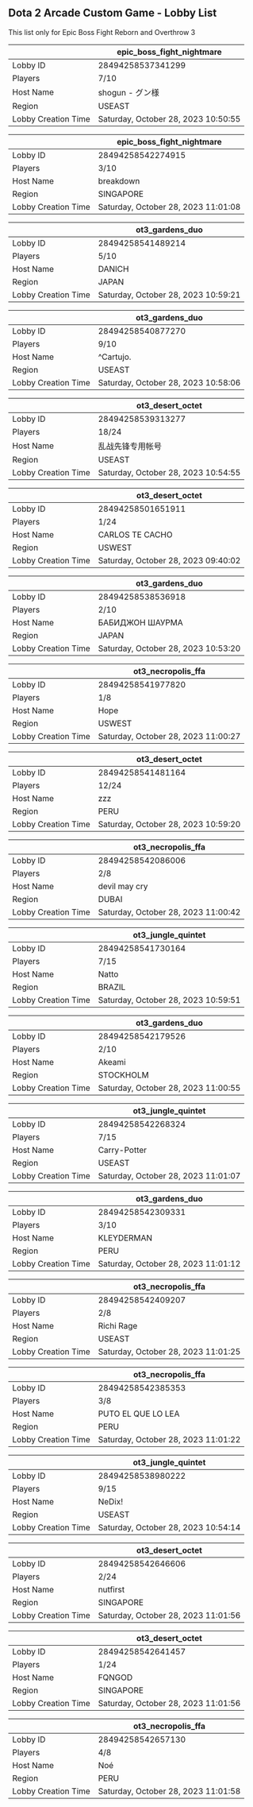 ## Dota 2 Arcade Custom Game - Lobby List

This list only for Epic Boss Fight Reborn and Overthrow 3

|  | epic_boss_fight_nightmare |
| ------ | ------ |
| Lobby ID | 28494258537341299 |
| Players | 7/10 |
| Host Name | shogun - グン様 |
| Region | USEAST |
| Lobby Creation Time | Saturday, October 28, 2023 10:50:55 |


|  | epic_boss_fight_nightmare |
| ------ | ------ |
| Lobby ID | 28494258542274915 |
| Players | 3/10 |
| Host Name | breakdown |
| Region | SINGAPORE |
| Lobby Creation Time | Saturday, October 28, 2023 11:01:08 |


|  | ot3_gardens_duo |
| ------ | ------ |
| Lobby ID | 28494258541489214 |
| Players | 5/10 |
| Host Name | DANICH |
| Region | JAPAN |
| Lobby Creation Time | Saturday, October 28, 2023 10:59:21 |


|  | ot3_gardens_duo |
| ------ | ------ |
| Lobby ID | 28494258540877270 |
| Players | 9/10 |
| Host Name | ^Cartujo. |
| Region | USEAST |
| Lobby Creation Time | Saturday, October 28, 2023 10:58:06 |


|  | ot3_desert_octet |
| ------ | ------ |
| Lobby ID | 28494258539313277 |
| Players | 18/24 |
| Host Name | 乱战先锋专用帐号 |
| Region | USEAST |
| Lobby Creation Time | Saturday, October 28, 2023 10:54:55 |


|  | ot3_desert_octet |
| ------ | ------ |
| Lobby ID | 28494258501651911 |
| Players | 1/24 |
| Host Name | CARLOS TE CACHO |
| Region | USWEST |
| Lobby Creation Time | Saturday, October 28, 2023 09:40:02 |


|  | ot3_gardens_duo |
| ------ | ------ |
| Lobby ID | 28494258538536918 |
| Players | 2/10 |
| Host Name | БАБИДЖОН ШАУРМА |
| Region | JAPAN |
| Lobby Creation Time | Saturday, October 28, 2023 10:53:20 |


|  | ot3_necropolis_ffa |
| ------ | ------ |
| Lobby ID | 28494258541977820 |
| Players | 1/8 |
| Host Name | Hope |
| Region | USWEST |
| Lobby Creation Time | Saturday, October 28, 2023 11:00:27 |


|  | ot3_desert_octet |
| ------ | ------ |
| Lobby ID | 28494258541481164 |
| Players | 12/24 |
| Host Name | zzz |
| Region | PERU |
| Lobby Creation Time | Saturday, October 28, 2023 10:59:20 |


|  | ot3_necropolis_ffa |
| ------ | ------ |
| Lobby ID | 28494258542086006 |
| Players | 2/8 |
| Host Name | devil may cry |
| Region | DUBAI |
| Lobby Creation Time | Saturday, October 28, 2023 11:00:42 |


|  | ot3_jungle_quintet |
| ------ | ------ |
| Lobby ID | 28494258541730164 |
| Players | 7/15 |
| Host Name | Natto |
| Region | BRAZIL |
| Lobby Creation Time | Saturday, October 28, 2023 10:59:51 |


|  | ot3_gardens_duo |
| ------ | ------ |
| Lobby ID | 28494258542179526 |
| Players | 2/10 |
| Host Name | Akeami |
| Region | STOCKHOLM |
| Lobby Creation Time | Saturday, October 28, 2023 11:00:55 |


|  | ot3_jungle_quintet |
| ------ | ------ |
| Lobby ID | 28494258542268324 |
| Players | 7/15 |
| Host Name | Carry-Potter |
| Region | USEAST |
| Lobby Creation Time | Saturday, October 28, 2023 11:01:07 |


|  | ot3_gardens_duo |
| ------ | ------ |
| Lobby ID | 28494258542309331 |
| Players | 3/10 |
| Host Name | KLEYDERMAN |
| Region | PERU |
| Lobby Creation Time | Saturday, October 28, 2023 11:01:12 |


|  | ot3_necropolis_ffa |
| ------ | ------ |
| Lobby ID | 28494258542409207 |
| Players | 2/8 |
| Host Name | Richi Rage |
| Region | USEAST |
| Lobby Creation Time | Saturday, October 28, 2023 11:01:25 |


|  | ot3_necropolis_ffa |
| ------ | ------ |
| Lobby ID | 28494258542385353 |
| Players | 3/8 |
| Host Name | PUTO EL QUE LO LEA |
| Region | PERU |
| Lobby Creation Time | Saturday, October 28, 2023 11:01:22 |


|  | ot3_jungle_quintet |
| ------ | ------ |
| Lobby ID | 28494258538980222 |
| Players | 9/15 |
| Host Name | NeDix! |
| Region | USEAST |
| Lobby Creation Time | Saturday, October 28, 2023 10:54:14 |


|  | ot3_desert_octet |
| ------ | ------ |
| Lobby ID | 28494258542646606 |
| Players | 2/24 |
| Host Name | nutfirst |
| Region | SINGAPORE |
| Lobby Creation Time | Saturday, October 28, 2023 11:01:56 |


|  | ot3_desert_octet |
| ------ | ------ |
| Lobby ID | 28494258542641457 |
| Players | 1/24 |
| Host Name | FQNGOD |
| Region | SINGAPORE |
| Lobby Creation Time | Saturday, October 28, 2023 11:01:56 |


|  | ot3_necropolis_ffa |
| ------ | ------ |
| Lobby ID | 28494258542657130 |
| Players | 4/8 |
| Host Name | Noé |
| Region | PERU |
| Lobby Creation Time | Saturday, October 28, 2023 11:01:58 |



